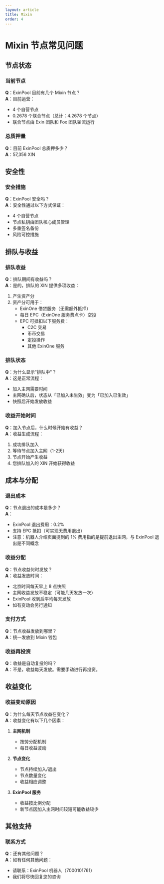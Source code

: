 ```yaml
---
layout: article
title: Mixin
order: 4
---
```


# Mixin 节点常见问题

## 节点状态

### 当前节点
**Q**：ExinPool 目前有几个 Mixin 节点？  
**A**：目前运营：
- 4 个自营节点
- 0.2678 个联合节点（总计：4.2678 个节点）
- 联合节点由 Exin 团队和 Fox 团队轮流运行

### 总质押量
**Q**：目前 ExinPool 总质押多少？  
**A**：57,356 XIN

## 安全性

### 安全措施
**Q**：ExinPool 安全吗？  
**A**：安全性通过以下方式保证：
- 4 个自营节点
- 节点私钥由团队核心成员管理
- 多重签名备份
- 风险可控措施

## 排队与收益

### 排队收益
**Q**：排队期间有收益吗？  
**A**：是的，排队的 XIN 提供多项收益：
1. 产生资产分
2. 资产分可用于：
   - ExinOne 借贷服务（无需额外抵押）
   - 每日 EPC（ExinOne 服务费点卡）空投
   - EPC 可抵扣以下服务费：
     - C2C 交易
     - 币币交易
     - 定投操作
     - 其他 ExinOne 服务

### 排队状态
**Q**：为什么显示"排队中"？  
**A**：这是正常流程：
- 加入主网需要时间
- 主网确认后，状态从「已加入未生效」变为「已加入已生效」
- 快照后开始发放收益

### 收益开始时间
**Q**：加入节点后，什么时候开始有收益？  
**A**：收益生成流程：
1. 成功排队加入
2. 等待节点加入主网（1-2天）
3. 节点开始产生收益
4. 您排队加入的 XIN 开始获得收益

## 成本与分配

### 退出成本
**Q**：节点退出的成本是多少？  
**A**：
- ExinPool 退出费用：0.2%
- 支持 EPC 抵扣（可实现无费用退出）
- 注意：机器人介绍页面提到的 1% 费用指的是提前退出主网，与 ExinPool 退出是不同概念

### 收益分配
**Q**：节点收益何时发放？  
**A**：收益发放时间：
- 北京时间每天早上 8 点快照
- 主网收益发放不稳定（可能几天发放一次）
- ExinPool 收到后平均每天发放
- 如有变动会另行通知

### 支付方式
**Q**：节点收益发放到哪里？  
**A**：统一发放到 Mixin 钱包

### 收益再投资
**Q**：收益是自动复投的吗？  
**A**：不是，收益每天发放。需要手动进行再投资。

## 收益变化

### 收益变动原因
**Q**：为什么每天节点收益在变化？  
**A**：收益变化有以下几个因素：
1. **主网机制**
   - 按劳分配机制
   - 每日收益波动
   
2. **节点变化**
   - 节点持续加入/退出
   - 节点数量变化
   - 收益相应调整

3. **ExinPool 服务**
   - 收益按比例分配
   - 新节点因加入主网时间较短可能收益较少

## 其他支持

### 联系方式
**Q**：还有其他问题？  
**A**：如有任何其他问题：
- 请联系：ExinPool 机器人（7000101761）
- 我们将尽快回复您的咨询